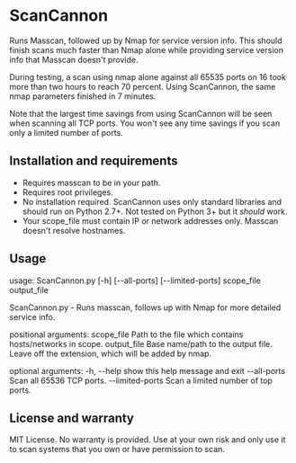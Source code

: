 # ScanCannon

Runs Masscan, followed up by Nmap for service version info.
This should finish scans much faster than Nmap alone while providing service version info that Masscan doesn't provide.

During testing, a scan using nmap alone against all 65535 ports on 16 took more than two hours to reach 70 percent. Using ScanCannon, the same nmap parameters finished in 7 minutes.

Note that the largest time savings from using ScanCannon will be seen when scanning all TCP ports. You won't see any time savings if you scan only a limited number of ports.

## Installation and requirements

* Requires masscan to be in your path.
* Requires root privileges.
* No installation required. ScanCannon uses only standard libraries and should run on Python 2.7+. Not tested on Python 3+ but it *should* work.
* Your scope_file must contain IP or network addresses only. Masscan doesn't resolve hostnames.

## Usage

usage: ScanCannon.py [-h] [--all-ports] [--limited-ports]
                     scope_file output_file

ScanCannon.py - Runs masscan, follows up with Nmap for more detailed service
info.

positional arguments:
  scope_file       Path to the file which contains hosts/networks in scope.
  output_file      Base name/path to the output file. Leave off the extension,
                   which will be added by nmap.

optional arguments:
  -h, --help       show this help message and exit
  --all-ports      Scan all 65536 TCP ports.
  --limited-ports  Scan a limited number of top ports.

## License and warranty

MIT License. No warranty is provided. Use at your own risk and only use it to scan systems that you own or have permission to scan.
